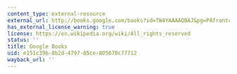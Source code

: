 ```yaml
---
content_type: external-resource
external_url: http://books.google.com/books?id=TW4YAAAAQBAJ&pg=PAfrontcover
has_external_license_warning: true
license: https://en.wikipedia.org/wiki/All_rights_reserved
status: ''
title: Google Books
uid: e151c39b-8b2d-4797-85ce-805670c77712
wayback_url: ''
---
```


